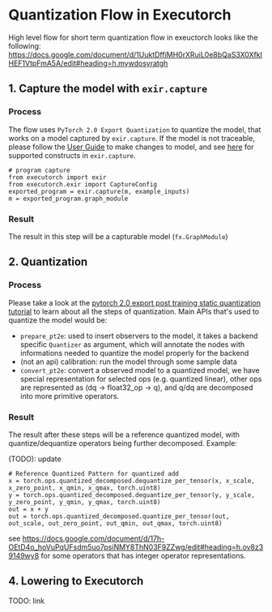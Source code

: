 # Quantization Flow in Executorch

High level flow for short term quantization flow in exeuctorch looks like the following: https://docs.google.com/document/d/1UuktDffiMH0rXRuiL0e8bQaS3X0XfkIHEF1VtpFmA5A/edit#heading=h.mywdosyratgh

## 1. Capture the model with `exir.capture`
### Process
The flow uses `PyTorch 2.0 Export Quantization` to quantize the model, that works on a model captured by `exir.capture`. If the model is not traceable, please follow the [User Guide](TBD) to make changes to model, and see [here](https://pytorch.org/docs/main/generated/exportdb/index.html) for supported constructs in `exir.capture`.

```
# program capture
from executorch import exir
from executorch.exir import CaptureConfig
exported_program = exir.capture(m, example_inputs)
m = exported_program.graph_module
```
### Result
The result in this step will be a capturable model (`fx.GraphModule`)
## 2. Quantization
### Process
Please take a look at the [pytorch 2.0 export post training static quantization tutorial](https://pytorch.org/tutorials/prototype/fx_graph_mode_ptq_static.html) to learn about all the steps of quantization. Main APIs that's used to quantize the model would be:
* `prepare_pt2e`: used to insert observers to the model, it takes a backend specific `Quantizer` as argument, which will annotate the nodes with informations needed to quantize the model properly for the backend
* (not an api) calibration: run the model through some sample data
* `convert_pt2e`: convert a observed model to a quantized model, we have special representation for selected ops (e.g. quantized linear), other ops are represented as (dq -> float32_op -> q), and q/dq are decomposed into more primitive operators.

### Result
The result after these steps will be a reference quantized model, with quantize/dequantize operators being further decomposed. Example:

(TODO): update
```
# Reference Quantized Pattern for quantized add
x = torch.ops.quantized_decomposed.dequantize_per_tensor(x, x_scale, x_zero_point, x_qmin, x_qmax, torch.uint8)
y = torch.ops.quantized_decomposed.dequantize_per_tensor(y, y_scale, y_zero_point, y_qmin, y_qmax, torch.uint8)
out = x + y
out = torch.ops.quantized_decomposed.quantize_per_tensor(out, out_scale, out_zero_point, out_qmin, out_qmax, torch.uint8)
```

see https://docs.google.com/document/d/17h-OEtD4o_hoVuPqUFsdm5uo7psiNMY8ThN03F9ZZwg/edit#heading=h.ov8z39149wy8 for some operators that has integer operator representations.

## 4. Lowering to Executorch
TODO: link
